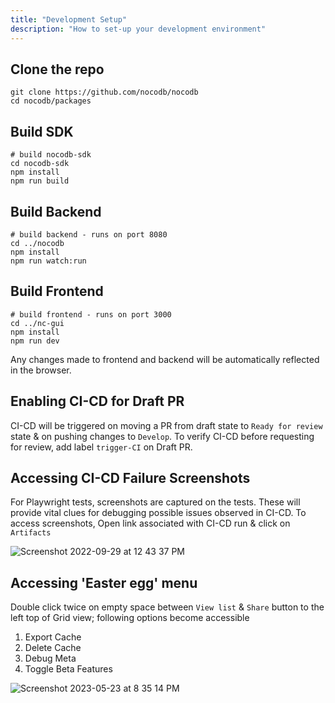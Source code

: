 ```yaml
---
title: "Development Setup"
description: "How to set-up your development environment"
---
```


## Clone the repo
```
git clone https://github.com/nocodb/nocodb
cd nocodb/packages
```

## Build SDK

```
# build nocodb-sdk
cd nocodb-sdk
npm install
npm run build
```

## Build Backend

```
# build backend - runs on port 8080
cd ../nocodb
npm install
npm run watch:run
```

## Build Frontend

```
# build frontend - runs on port 3000
cd ../nc-gui
npm install
npm run dev 
```

Any changes made to frontend and backend will be automatically reflected in the browser.

## Enabling CI-CD for Draft PR

CI-CD will be triggered on moving a PR from draft state to `Ready for review` state & on pushing changes to `Develop`. To verify CI-CD before requesting for review, add label `trigger-CI` on Draft PR. 

## Accessing CI-CD Failure Screenshots

For Playwright tests, screenshots are captured on the tests. These will provide vital clues for debugging possible issues observed in CI-CD. To access screenshots, Open link associated with CI-CD run & click on `Artifacts`
  
![Screenshot 2022-09-29 at 12 43 37 PM](https://user-images.githubusercontent.com/86527202/192965070-dc04b952-70fb-4197-b4bd-ca7eda066e60.png)

## Accessing 'Easter egg' menu

Double click twice on empty space between `View list` & `Share` button to the left top of Grid view; following options become accessible
1. Export Cache
2. Delete Cache
3. Debug Meta
4. Toggle Beta Features

![Screenshot 2023-05-23 at 8 35 14 PM](https://github.com/nocodb/nocodb/assets/86527202/fe2765fa-5796-4d26-8c12-e71b8226872e)


